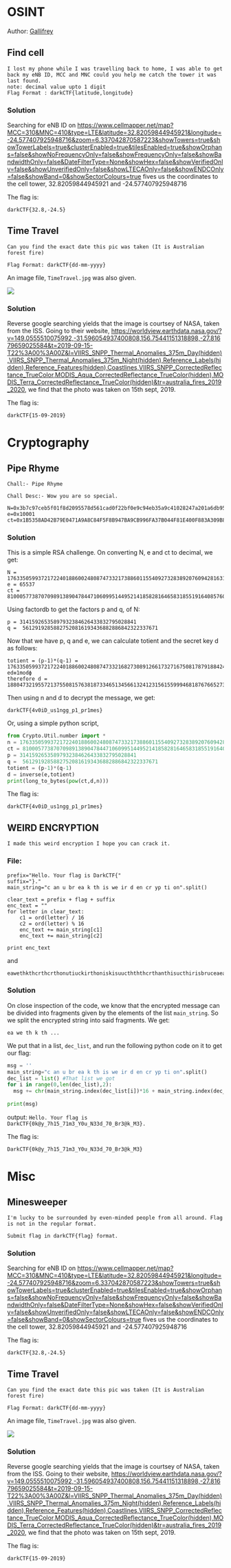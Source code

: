 # OSINT
Author: [Gallifrey](https://github.com/gall1frey)

## Find cell
```
I lost my phone while I was travelling back to home, I was able to get back my eNB ID, MCC and MNC could you help me catch the tower it was last found.
note: decimal value upto 1 digit
Flag Format : darkCTF{latitude,longitude}
```
### Solution

Searching for eNB ID on 
https://www.cellmapper.net/map?MCC=310&MNC=410&type=LTE&latitude=32.82059844945921&longitude=-24.577407925948716&zoom=6.337042870587223&showTowers=true&showTowerLabels=true&clusterEnabled=true&tilesEnabled=true&showOrphans=false&showNoFrequencyOnly=false&showFrequencyOnly=false&showBandwidthOnly=false&DateFilterType=None&showHex=false&showVerifiedOnly=false&showUnverifiedOnly=false&showLTECAOnly=false&showENDCOnly=false&showBand=0&showSectorColours=true
fives us the coordinates to the cell tower, 32.82059844945921 and -24.577407925948716

The flag is:
```
darkCTF{32.8,-24.5}
```

## Time Travel
```
Can you find the exact date this pic was taken (It is Australian forest fire)

Flag Format: darkCTF{dd-mm-yyyy}
```
An image file, ```TimeTravel.jpg``` was also given.

![](TimeTravel.jpg)

### Solution

Reverse google searching yields that the image is courtsey of NASA, taken from the ISS. Going to their website, https://worldview.earthdata.nasa.gov/?v=149.0555510075992,-31.596054937400808,156.75441151318898,-27.81679659025584&t=2019-09-15-T22%3A00%3A00Z&l=VIIRS_SNPP_Thermal_Anomalies_375m_Day(hidden),VIIRS_SNPP_Thermal_Anomalies_375m_Night(hidden),Reference_Labels(hidden),Reference_Features(hidden),Coastlines,VIIRS_SNPP_CorrectedReflectance_TrueColor,MODIS_Aqua_CorrectedReflectance_TrueColor(hidden),MODIS_Terra_CorrectedReflectance_TrueColor(hidden)&tr=australia_fires_2019_2020,
we find that the photo was taken on 15th sept, 2019.

The flag is:
```
darkCTF{15-09-2019}
```

# Cryptography

## Pipe Rhyme
```
Chall:- Pipe Rhyme

Chall Desc:- Wow you are so special.

N=0x3b7c97ceb5f01f8d2095578d561cad0f22bf0e9c94eb35a9c41028247a201a6db95f
e=0x10001
ct=0x1B5358AD42B79E0471A9A8C84F5F8B947BA9CB996FA37B044F81E400F883A309B886

```

### Solution

This is a simple RSA challenge. 
On converting N, e and ct to decimal, we get:
```
N = 1763350599372172240188600248087473321738860115540927328389207609428163138985769311
e = 65537
ct = 810005773870709891389047844710609951449521418582816465831855191640857602960242822
```
Using factordb to get the factors p and q, of N:
```
p = 31415926535897932384626433832795028841
q =  56129192858827520816193436882886842322337671
```
Now that we have p, q and e, we can calculate totient and the secret key d as follows:
```
totient = (p-1)*(q-1) = 1763350599372172240188600248087473321682730891266173271675081787918842463868402800
ed≡1modϕ
therefore d = 188047321955721375508157638187334651345661324123156155999468187676652730213105073
```
Then using n and d to decrypt the message, we get:
```
darkCTF{4v0iD_us1ngg_p1_pr1mes}
```

Or, using a simple python script,
```python
from Crypto.Util.number import *
n = 1763350599372172240188600248087473321738860115540927328389207609428163138985769311
ct = 810005773870709891389047844710609951449521418582816465831855191640857602960242822
p = 31415926535897932384626433832795028841
q =  56129192858827520816193436882886842322337671
totient = (p-1)*(q-1)
d = inverse(e,totient)
print(long_to_bytes(pow(ct,d,n)))
```

The flag is:
```
darkCTF{4v0iD_us1ngg_p1_pr1mes}
```

## WEIRD ENCRYPTION
```
I made this weird encryption I hope you can crack it.
```

### File:
```
prefix="Hello. Your flag is DarkCTF{"
suffix="}."
main_string="c an u br ea k th is we ir d en cr yp ti on".split()

clear_text = prefix + flag + suffix
enc_text = ""
for letter in clear_text:
    c1 = ord(letter) / 16
    c2 = ord(letter) % 16
    enc_text += main_string[c1]
    enc_text += main_string[c2]

print enc_text
```
and
```
eawethkthcrthcrthonutiuckirthoniskisuucthththcrthanthisucthirisbruceaeathanisutheneabrkeaeathisenbrctheneacisirkonbristhwebranbrkkonbrisbranthypbrbrkonkirbrciskkoneatibrbrbrbrtheakonbrisbrckoneauisubrbreacthenkoneaypbrbrisyputi
```

### Solution

On close inspection of the code, we know that the encrypted message can be divided into fragments given by the elements of the list ```main_string```.
So we split the encrypted string into said fragments. We get:
```
ea we th k th ...
```
We put that in a list, ```dec_list```, and run the following python code on it to get our flag:
```python
msg = ''
main_string="c an u br ea k th is we ir d en cr yp ti on".split()
dec_list = list() #That list we got
for i in range(0,len(dec_list),2):
  msg += chr(main_string.index(dec_list[i])*16 + main_string.index(dec_list[i+1]))
  
print(msg)
```

output: ```Hello. Your flag is DarkCTF{0k@y_7h15_71m3_Y0u_N33d_70_Br3@k_M3}.```

The flag is:
```
DarkCTF{0k@y_7h15_71m3_Y0u_N33d_70_Br3@k_M3}
```

# Misc

## Minesweeper
```
I'm lucky to be surrounded by even-minded people from all around. Flag is not in the regular format.

Submit flag in darkCTF{flag} format.
```
### Solution

Searching for eNB ID on 
https://www.cellmapper.net/map?MCC=310&MNC=410&type=LTE&latitude=32.82059844945921&longitude=-24.577407925948716&zoom=6.337042870587223&showTowers=true&showTowerLabels=true&clusterEnabled=true&tilesEnabled=true&showOrphans=false&showNoFrequencyOnly=false&showFrequencyOnly=false&showBandwidthOnly=false&DateFilterType=None&showHex=false&showVerifiedOnly=false&showUnverifiedOnly=false&showLTECAOnly=false&showENDCOnly=false&showBand=0&showSectorColours=true
fives us the coordinates to the cell tower, 32.82059844945921 and -24.577407925948716

The flag is:
```
darkCTF{32.8,-24.5}
```

## Time Travel
```
Can you find the exact date this pic was taken (It is Australian forest fire)

Flag Format: darkCTF{dd-mm-yyyy}
```
An image file, ```TimeTravel.jpg``` was also given.

![](TimeTravel.jpg)

### Solution

Reverse google searching yields that the image is courtsey of NASA, taken from the ISS. Going to their website, https://worldview.earthdata.nasa.gov/?v=149.0555510075992,-31.596054937400808,156.75441151318898,-27.81679659025584&t=2019-09-15-T22%3A00%3A00Z&l=VIIRS_SNPP_Thermal_Anomalies_375m_Day(hidden),VIIRS_SNPP_Thermal_Anomalies_375m_Night(hidden),Reference_Labels(hidden),Reference_Features(hidden),Coastlines,VIIRS_SNPP_CorrectedReflectance_TrueColor,MODIS_Aqua_CorrectedReflectance_TrueColor(hidden),MODIS_Terra_CorrectedReflectance_TrueColor(hidden)&tr=australia_fires_2019_2020,
we find that the photo was taken on 15th sept, 2019.

The flag is:
```
darkCTF{15-09-2019}
```
